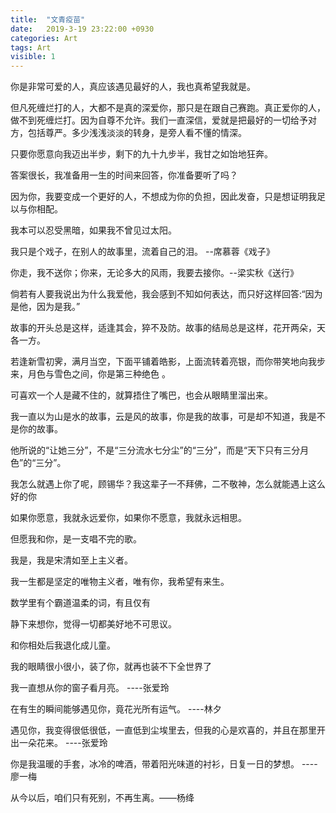 ```yaml
---
title:  "文青疫苗"
date:   2019-3-19 23:22:00 +0930
categories: Art
tags: Art
visible: 1
---
```


你是非常可爱的人，真应该遇见最好的人，我也真希望我就是。

但凡死缠烂打的人，大都不是真的深爱你，那只是在跟自己赛跑。真正爱你的人，做不到死缠烂打。因为自尊不允许。我们一直深信，爱就是把最好的一切给予对方，包括尊严。多少浅浅淡淡的转身，是旁人看不懂的情深。

<!--more-->

只要你愿意向我迈出半步，剩下的九十九步半，我甘之如饴地狂奔。

答案很长，我准备用一生的时间来回答，你准备要听了吗？

因为你，我要变成一个更好的人，不想成为你的负担，因此发奋，只是想证明我足以与你相配。

我本可以忍受黑暗，如果我不曾见过太阳。

我只是个戏子，在别人的故事里，流着自己的泪。 --席慕蓉《戏子》

你走，我不送你；你来，无论多大的风雨，我要去接你。--梁实秋《送行》

倘若有人要我说出为什么我爱他，我会感到不知如何表达，而只好这样回答:“因为是他，因为是我。”

故事的开头总是这样，适逢其会，猝不及防。故事的结局总是这样，花开两朵，天各一方。

若逢新雪初霁，满月当空，下面平铺着皓影，上面流转着亮银，而你带笑地向我步来，月色与雪色之间，你是第三种绝色 。

可喜欢一个人是藏不住的，就算捂住了嘴巴，也会从眼睛里溜出来。

我一直以为山是水的故事，云是风的故事，你是我的故事，可是却不知道，我是不是你的故事。

他所说的“让她三分”，不是“三分流水七分尘”的“三分”，而是“天下只有三分月色”的“三分”。

我怎么就遇上你了呢，顾锡华？我这辈子一不拜佛，二不敬神，怎么就能遇上这么好的你

如果你愿意，我就永远爱你，如果你不愿意，我就永远相思。

但愿我和你，是一支唱不完的歌。

我是，我是宋清如至上主义者。

我一生都是坚定的唯物主义者，唯有你，我希望有来生。

数学里有个霸道温柔的词，有且仅有

静下来想你，觉得一切都美好地不可思议。

和你相处后我退化成儿童。

我的眼睛很小很小，装了你，就再也装不下全世界了

我一直想从你的窗子看月亮。 ----张爱玲

在有生的瞬间能够遇见你，竟花光所有运气。 ----林夕

遇见你，我变得很低很低，一直低到尘埃里去，但我的心是欢喜的，并且在那里开出一朵花来。 ----张爱玲

你是我温暖的手套，冰冷的啤酒，带着阳光味道的衬衫，日复一日的梦想。 ----廖一梅


从今以后，咱们只有死别，不再生离。——杨绛
